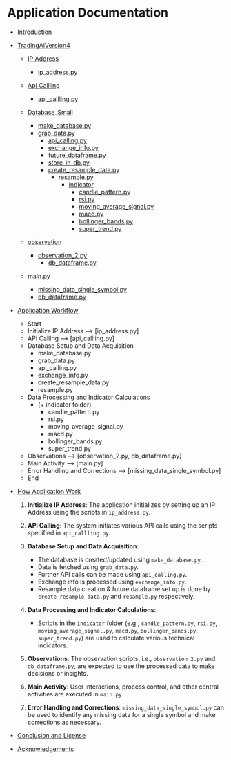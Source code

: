 # Application Documentation

- [Introduction](#Introduction)
- [TradingAiVersion4](#TradingAiVersion4)
    - [IP Address](#Observation)
        - [ip_address.py](#ip_address.py)
    - [Api Callling](#Observation)
      - [api_callling.py](#api_callling.py)
    - [Database_Small](#Observation)
      - [make_database.py](database_small/make_database.py)
      - [grab_data.py](database_small/grab_data.py)
        - [api_calling.py](api_callling/api_calling.py)
        - [exchange_info.py](database_small/exchange_info.py)
        - [future_dataframe.py](database_small/future_dataframe.py)
        - [store_in_db.py](database_small/store_in_db.py)
        - [create_resample_data.py](database_small/create_resample_data.py)
          - [resample.py](database_small/resample.py)
            - [indicator](indicator)
              - [candle_pattern.py](indicator/candle_pattern.py)
              - [rsi.py](indicator/rsi.py)
              - [moving_average_signal.py](indicator/moving_average_signal.py)
              - [macd.py](indicator/macd.py)
              - [bollinger_bands.py](indicator/bollinger_bands.py)
              - [super_trend.py](indicator/super_trend.py)

  -  [observation](observation)
     - [observation_2.py](observation/observation_2.py)
       - [db_dataframe.py](database_small/db_dataframe.py)

  - [main.py](#db_dataframe.py)
    - [missing_data_single_symbol.py](database_small/missing_data_single_symbol.py)
    - [db_dataframe.py](database_small/db_dataframe.py)

- [Application Workflow](#WorkFlow)
  - Start 
  - Initialize IP Address --> [ip_address.py] 
  - API Calling --> [api_callling.py] 
  - Database Setup and Data Acquisition
      - make_database.py
      - grab_data.py
      - api_calling.py
      - exchange_info.py
      - create_resample_data.py
      - resample.py
  - Data Processing and Indicator Calculations 
      - (+ indicator folder)
        - candle_pattern.py
        - rsi.py
        - moving_average_signal.py
        - macd.py
        - bollinger_bands.py
        - super_trend.py
  - Observations --> [observation_2.py, db_dataframe.py] 
  - Main Activity --> [main.py] 
  - Error Handling and Corrections --> [missing_data_single_symbol.py] 
  - End


- [How Application Work](#Work)

  1. **Initialize IP Address**: The application initializes by setting up an IP Address using the scripts in `ip_address.py`.

  2. **API Calling**: The system initiates various API calls using the scripts specified in `api_callling.py`.

  3. **Database Setup and Data Acquisition**: 
     - The database is created/updated using `make_database.py`.
     - Data is fetched using `grab_data.py`.
     - Further API calls can be made using `api_calling.py`.
     - Exchange info is processed using `exchange_info.py`.
     - Resample data creation & future dataframe set up is done by `create_resample_data.py` and `resample.py` respectively.

  4. **Data Processing and Indicator Calculations**: 
     - Scripts in the `indicator` folder (e.g., `candle_pattern.py`, `rsi.py`, `moving_average_signal.py`, `macd.py`, `bollinger_bands.py`, `super_trend.py`) are used to calculate various technical indicators.

  5. **Observations**: The observation scripts, i.e., `observation_2.py` and `db_dataframe.py`, are expected to use the processed data to make decisions or insights.

  6. **Main Activity**: User interactions, process control, and other central activities are executed in `main.py`.

  7. **Error Handling and Corrections**: `missing_data_single_symbol.py` can be used to identify any missing data for a single symbol and make corrections as necessary.
- [Conclusion and License](#Conclusion_and_License)
- [Acknowledgements](#Acknowledgements)